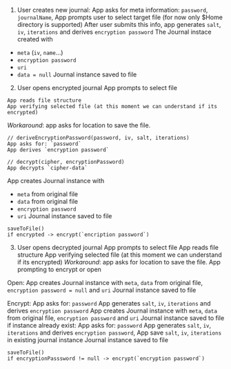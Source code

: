 1. User creates new journal:
App asks for meta information: `password`, `journalName`,
App prompts user to select target file (for now only $Home directory is supported)
After user submits this info, app generates `salt`, `iv`, `iterations` and derives `encryption password`
The Journal instace created with 
- `meta` (`iv`, `name`...)
- `encryption password`
- `uri`
- `data = null`
Journal instance saved to file

2. User opens encrypted journal
App prompts to select file
```
App reads file structure
App verifying selected file (at this moment we can understand if its encrypted)
```
*Workaround*: app asks for location to save the file.
```
// deriveEncryptionPassword(password, iv, salt, iterations)
App asks for: `password`
App derives `encryption password`
```
```
// decrypt(cipher, encryptionPassword)
App decrypts `cipher-data`
```
App creates Journal instance with 
- `meta` from original file
- `data` from original file
- `encryption password`
- `uri`
Journal instance saved to file
```
saveToFile()
if encrypted -> encrypt(`encription password`)
```

3. User opens decrypted journal
App prompts to select file
App reads file structure
App verifying selected file (at this moment we can understand if its encrypted)
*Workaround*: app asks for location to save the file.
App prompting to encrypt or open

Open: 
App creates Journal instance with `meta`, `data` from original file, `encryption password = null` and `uri`
Journal instance saved to file

Encrypt: 
App asks for: `password`
App generates `salt`, `iv`, `iterations` and derives `encryption password`
App creates Journal instance with `meta`, `data` from original file, `encryption password` and `uri`
Journal instance saved to file
if instance already exist:
App asks for: `password`
App generates `salt`, `iv`, `iterations` and derives `encryption password`, 
App save `salt`, `iv`, `iterations` in existing journal instance
Journal instance saved to file
```
saveToFile()
if encryptionPasssword != null -> encrypt(`encryption password`)
```
